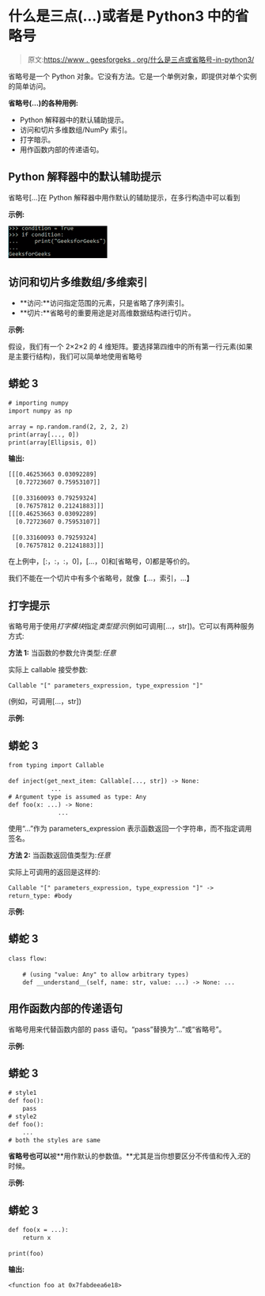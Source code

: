# 什么是三点(…)或者是 Python3 中的省略号

> 原文:[https://www . geesforgeks . org/什么是三点或省略号-in-python3/](https://www.geeksforgeeks.org/what-is-three-dots-or-ellipsis-in-python3/)

省略号是一个 Python 对象。它没有方法。它是一个单例对象，即提供对单个实例的简单访问。

**省略号(…)的各种用例:**

*   Python 解释器中的默认辅助提示。
*   访问和切片多维数组/NumPy 索引。
*   打字暗示。
*   用作函数内部的传递语句。

## Python 解释器中的默认辅助提示

省略号[…]在 Python 解释器中用作默认的辅助提示，在多行构造中可以看到

**示例:**

![](img/88c40ea0dcae1614cbb918b4f03a7cf4.png)

## 访问和切片多维数组/多维索引

*   **访问:**访问指定范围的元素，只是省略了序列索引。
*   **切片:**省略号的重要用途是对高维数据结构进行切片。

**示例:**

假设，我们有一个 2×2×2 的 4 维矩阵。要选择第四维中的所有第一行元素(如果是主要行结构)，我们可以简单地使用省略号

## 蟒蛇 3

```
# importing numpy
import numpy as np

array = np.random.rand(2, 2, 2, 2)
print(array[..., 0])
print(array[Ellipsis, 0])
```

**输出:**

```
[[[0.46253663 0.03092289]
  [0.72723607 0.75953107]]

 [[0.33160093 0.79259324]
  [0.76757812 0.21241883]]]
[[[0.46253663 0.03092289]
  [0.72723607 0.75953107]]

 [[0.33160093 0.79259324]
  [0.76757812 0.21241883]]]

```

在上例中，[:，:，:，0]，[…，0]和[省略号，0]都是等价的。

我们不能在一个切片中有多个省略号，就像【…，索引，…】

## 打字提示

省略号用于使用*打字模块*指定*类型提示*(例如可调用[…，str])。它可以有两种服务方式:

**方法 1:** 当函数的参数允许类型:*任意*

实际上 callable 接受参数:

```
Callable "[" parameters_expression, type_expression "]"

```

(例如，可调用[…，str])

**示例:**

## 蟒蛇 3

```
from typing import Callable

def inject(get_next_item: Callable[..., str]) -> None:
            ...
# Argument type is assumed as type: Any
def foo(x: ...) -> None:
              ...
```

使用“…”作为 parameters_expression 表示函数返回一个字符串，而不指定调用签名。

**方法 2:** 当函数返回值类型为:*任意*

实际上可调用的返回是这样的:

```
Callable "[" parameters_expression, type_expression "]" -> return_type: #body

```

**示例:**

## 蟒蛇 3

```
class flow:

    # (using "value: Any" to allow arbitrary types)
    def __understand__(self, name: str, value: ...) -> None: ...
```

## 用作函数内部的传递语句

省略号用来代替函数内部的 pass 语句。“pass”替换为“…”或“省略号”。

**示例:**

## 蟒蛇 3

```
# style1
def foo():
    pass
# style2
def foo():
    ...
# both the styles are same
```

**省略号也可以**被**用作默认的参数值。**尤其是当你想要区分不传值和传入*无*的时候。

**示例:**

## 蟒蛇 3

```
def foo(x = ...):
    return x

print(foo)
```

**输出:**

```
<function foo at 0x7fabdeea6e18>

```